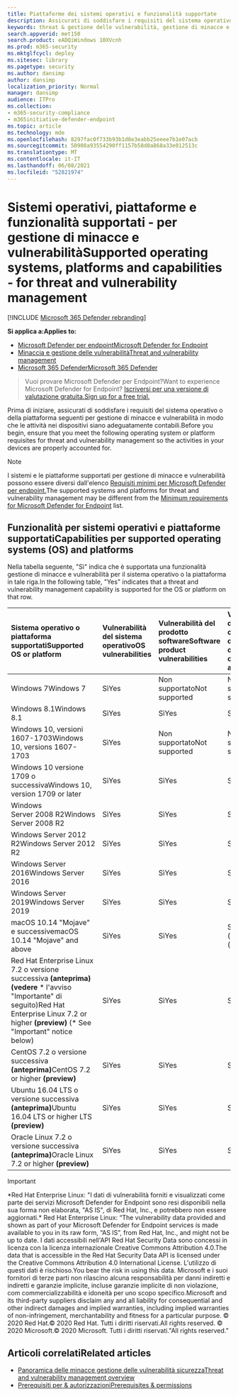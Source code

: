 ```yaml
---
title: Piattaforme dei sistemi operativi e funzionalità supportate
description: Assicurati di soddisfare i requisiti del sistema operativo o della piattaforma per gestione di minacce e vulnerabilità, in modo che le attività in tutti i dispositivi siano adeguatamente contabili.
keywords: threat & gestione delle vulnerabilità, gestione di minacce e vulnerabilità, sistema operativo, requisiti della piattaforma, prerequisiti, Microsoft Defender for Endpoint-tvm supported os, Microsoft Defender for Endpoint-tvm, supported operating systems, supported platforms, linux support, mac support
search.appverid: met150
search.product: eADQiWindows 10XVcnh
ms.prod: m365-security
ms.mktglfcycl: deploy
ms.sitesec: library
ms.pagetype: security
ms.author: dansimp
author: dansimp
localization_priority: Normal
manager: dansimp
audience: ITPro
ms.collection:
- m365-security-compliance
- m365initiative-defender-endpoint
ms.topic: article
ms.technology: mde
ms.openlocfilehash: 8297fac0f733b93b1d8e3eabb25eeee7b1e07acb
ms.sourcegitcommit: 50908a93554290ff1157b58d0a868a33e012513c
ms.translationtype: MT
ms.contentlocale: it-IT
ms.lasthandoff: 06/08/2021
ms.locfileid: "52821974"
---
```

# <a name="supported-operating-systems-platforms-and-capabilities---for-threat-and-vulnerability-management"></a><span data-ttu-id="288f8-104">Sistemi operativi, piattaforme e funzionalità supportati - per gestione di minacce e vulnerabilità</span><span class="sxs-lookup"><span data-stu-id="288f8-104">Supported operating systems, platforms and capabilities - for threat and vulnerability management</span></span>

[!INCLUDE [Microsoft 365 Defender rebranding](../../includes/microsoft-defender.md)]

<span data-ttu-id="288f8-105">**Si applica a:**</span><span class="sxs-lookup"><span data-stu-id="288f8-105">**Applies to:**</span></span>

- [<span data-ttu-id="288f8-106">Microsoft Defender per endpoint</span><span class="sxs-lookup"><span data-stu-id="288f8-106">Microsoft Defender for Endpoint</span></span>](https://go.microsoft.com/fwlink/?linkid=2154037)
- [<span data-ttu-id="288f8-107">Minaccia e gestione delle vulnerabilità</span><span class="sxs-lookup"><span data-stu-id="288f8-107">Threat and vulnerability management</span></span>](next-gen-threat-and-vuln-mgt.md)
- [<span data-ttu-id="288f8-108">Microsoft 365 Defender</span><span class="sxs-lookup"><span data-stu-id="288f8-108">Microsoft 365 Defender</span></span>](https://go.microsoft.com/fwlink/?linkid=2118804)

><span data-ttu-id="288f8-109">Vuoi provare Microsoft Defender per Endpoint?</span><span class="sxs-lookup"><span data-stu-id="288f8-109">Want to experience Microsoft Defender for Endpoint?</span></span> [<span data-ttu-id="288f8-110">Iscriversi per una versione di valutazione gratuita.</span><span class="sxs-lookup"><span data-stu-id="288f8-110">Sign up for a free trial.</span></span>](https://www.microsoft.com/microsoft-365/windows/microsoft-defender-atp?ocid=docs-wdatp-portaloverview-abovefoldlink)

<span data-ttu-id="288f8-111">Prima di iniziare, assicurati di soddisfare i requisiti del sistema operativo o della piattaforma seguenti per gestione di minacce e vulnerabilità in modo che le attività nei dispositivi siano adeguatamente contabili.</span><span class="sxs-lookup"><span data-stu-id="288f8-111">Before you begin, ensure that you meet the following operating system or platform requisites for threat and vulnerability management so the activities in your devices are properly accounted for.</span></span>

>[!NOTE]
><span data-ttu-id="288f8-112">I sistemi e le piattaforme supportati per gestione di minacce e vulnerabilità possono essere diversi dall'elenco [Requisiti minimi per Microsoft Defender per endpoint.](minimum-requirements.md)</span><span class="sxs-lookup"><span data-stu-id="288f8-112">The supported systems and platforms for threat and vulnerability management may be different from the [Minimum requirements for Microsoft Defender for Endpoint](minimum-requirements.md) list.</span></span>

## <a name="capabilities-per-supported-operating-systems-os-and-platforms"></a><span data-ttu-id="288f8-113">Funzionalità per sistemi operativi e piattaforme supportati</span><span class="sxs-lookup"><span data-stu-id="288f8-113">Capabilities per supported operating systems (OS) and platforms</span></span>

<span data-ttu-id="288f8-114">Nella tabella seguente, "Sì" indica che è supportata una funzionalità gestione di minacce e vulnerabilità per il sistema operativo o la piattaforma in tale riga.</span><span class="sxs-lookup"><span data-stu-id="288f8-114">In the following table, "Yes" indicates that a threat and vulnerability management capability is supported for the OS or platform on that row.</span></span>

<span data-ttu-id="288f8-115">Sistema operativo o piattaforma supportati</span><span class="sxs-lookup"><span data-stu-id="288f8-115">Supported OS or platform</span></span> | <span data-ttu-id="288f8-116">Vulnerabilità del sistema operativo</span><span class="sxs-lookup"><span data-stu-id="288f8-116">OS vulnerabilities</span></span> | <span data-ttu-id="288f8-117">Vulnerabilità del prodotto software</span><span class="sxs-lookup"><span data-stu-id="288f8-117">Software product vulnerabilities</span></span> | <span data-ttu-id="288f8-118">Valutazione della configurazione del sistema operativo</span><span class="sxs-lookup"><span data-stu-id="288f8-118">OS configuration assessment</span></span> | <span data-ttu-id="288f8-119">Valutazione della configurazione dei controlli di sicurezza</span><span class="sxs-lookup"><span data-stu-id="288f8-119">Security controls configuration assessment</span></span> | <span data-ttu-id="288f8-120">Valutazione della configurazione del prodotto software</span><span class="sxs-lookup"><span data-stu-id="288f8-120">Software product configuration assessment</span></span>
:---|:---|:---|:---|:---|:---
<span data-ttu-id="288f8-121">Windows 7</span><span class="sxs-lookup"><span data-stu-id="288f8-121">Windows 7</span></span> | <span data-ttu-id="288f8-122">Sì</span><span class="sxs-lookup"><span data-stu-id="288f8-122">Yes</span></span> | <span data-ttu-id="288f8-123">Non supportato</span><span class="sxs-lookup"><span data-stu-id="288f8-123">Not supported</span></span> | <span data-ttu-id="288f8-124">Non supportato</span><span class="sxs-lookup"><span data-stu-id="288f8-124">Not supported</span></span> | <span data-ttu-id="288f8-125">Non supportato</span><span class="sxs-lookup"><span data-stu-id="288f8-125">Not supported</span></span> | <span data-ttu-id="288f8-126">Non supportato</span><span class="sxs-lookup"><span data-stu-id="288f8-126">Not supported</span></span>
<span data-ttu-id="288f8-127">Windows 8.1</span><span class="sxs-lookup"><span data-stu-id="288f8-127">Windows 8.1</span></span> | <span data-ttu-id="288f8-128">Sì</span><span class="sxs-lookup"><span data-stu-id="288f8-128">Yes</span></span> | <span data-ttu-id="288f8-129">Sì</span><span class="sxs-lookup"><span data-stu-id="288f8-129">Yes</span></span> | <span data-ttu-id="288f8-130">Sì</span><span class="sxs-lookup"><span data-stu-id="288f8-130">Yes</span></span> | <span data-ttu-id="288f8-131">Sì</span><span class="sxs-lookup"><span data-stu-id="288f8-131">Yes</span></span>| <span data-ttu-id="288f8-132">Sì</span><span class="sxs-lookup"><span data-stu-id="288f8-132">Yes</span></span>
<span data-ttu-id="288f8-133">Windows 10, versioni 1607-1703</span><span class="sxs-lookup"><span data-stu-id="288f8-133">Windows 10, versions 1607-1703</span></span> | <span data-ttu-id="288f8-134">Sì</span><span class="sxs-lookup"><span data-stu-id="288f8-134">Yes</span></span>  | <span data-ttu-id="288f8-135">Non supportato</span><span class="sxs-lookup"><span data-stu-id="288f8-135">Not supported</span></span> | <span data-ttu-id="288f8-136">Non supportato</span><span class="sxs-lookup"><span data-stu-id="288f8-136">Not supported</span></span> | <span data-ttu-id="288f8-137">Non supportato</span><span class="sxs-lookup"><span data-stu-id="288f8-137">Not supported</span></span> | <span data-ttu-id="288f8-138">Non supportato</span><span class="sxs-lookup"><span data-stu-id="288f8-138">Not supported</span></span>
<span data-ttu-id="288f8-139">Windows 10 versione 1709 o successiva</span><span class="sxs-lookup"><span data-stu-id="288f8-139">Windows 10, version 1709 or later</span></span> | <span data-ttu-id="288f8-140">Sì</span><span class="sxs-lookup"><span data-stu-id="288f8-140">Yes</span></span> | <span data-ttu-id="288f8-141">Sì</span><span class="sxs-lookup"><span data-stu-id="288f8-141">Yes</span></span> | <span data-ttu-id="288f8-142">Sì</span><span class="sxs-lookup"><span data-stu-id="288f8-142">Yes</span></span> | <span data-ttu-id="288f8-143">Sì</span><span class="sxs-lookup"><span data-stu-id="288f8-143">Yes</span></span> | <span data-ttu-id="288f8-144">Sì</span><span class="sxs-lookup"><span data-stu-id="288f8-144">Yes</span></span>
<span data-ttu-id="288f8-145">Windows Server 2008 R2</span><span class="sxs-lookup"><span data-stu-id="288f8-145">Windows Server 2008 R2</span></span> | <span data-ttu-id="288f8-146">Sì</span><span class="sxs-lookup"><span data-stu-id="288f8-146">Yes</span></span> | <span data-ttu-id="288f8-147">Sì</span><span class="sxs-lookup"><span data-stu-id="288f8-147">Yes</span></span> | <span data-ttu-id="288f8-148">Sì</span><span class="sxs-lookup"><span data-stu-id="288f8-148">Yes</span></span> | <span data-ttu-id="288f8-149">Sì</span><span class="sxs-lookup"><span data-stu-id="288f8-149">Yes</span></span> | <span data-ttu-id="288f8-150">Sì</span><span class="sxs-lookup"><span data-stu-id="288f8-150">Yes</span></span>
<span data-ttu-id="288f8-151">Windows Server 2012 R2</span><span class="sxs-lookup"><span data-stu-id="288f8-151">Windows Server 2012 R2</span></span> | <span data-ttu-id="288f8-152">Sì</span><span class="sxs-lookup"><span data-stu-id="288f8-152">Yes</span></span> | <span data-ttu-id="288f8-153">Sì</span><span class="sxs-lookup"><span data-stu-id="288f8-153">Yes</span></span> | <span data-ttu-id="288f8-154">Sì</span><span class="sxs-lookup"><span data-stu-id="288f8-154">Yes</span></span> | <span data-ttu-id="288f8-155">Sì</span><span class="sxs-lookup"><span data-stu-id="288f8-155">Yes</span></span> | <span data-ttu-id="288f8-156">Sì</span><span class="sxs-lookup"><span data-stu-id="288f8-156">Yes</span></span>
<span data-ttu-id="288f8-157">Windows Server 2016</span><span class="sxs-lookup"><span data-stu-id="288f8-157">Windows Server 2016</span></span> | <span data-ttu-id="288f8-158">Sì</span><span class="sxs-lookup"><span data-stu-id="288f8-158">Yes</span></span> | <span data-ttu-id="288f8-159">Sì</span><span class="sxs-lookup"><span data-stu-id="288f8-159">Yes</span></span> | <span data-ttu-id="288f8-160">Sì</span><span class="sxs-lookup"><span data-stu-id="288f8-160">Yes</span></span> | <span data-ttu-id="288f8-161">Sì</span><span class="sxs-lookup"><span data-stu-id="288f8-161">Yes</span></span> | <span data-ttu-id="288f8-162">Sì</span><span class="sxs-lookup"><span data-stu-id="288f8-162">Yes</span></span>
<span data-ttu-id="288f8-163">Windows Server 2019</span><span class="sxs-lookup"><span data-stu-id="288f8-163">Windows Server 2019</span></span> | <span data-ttu-id="288f8-164">Sì</span><span class="sxs-lookup"><span data-stu-id="288f8-164">Yes</span></span> | <span data-ttu-id="288f8-165">Sì</span><span class="sxs-lookup"><span data-stu-id="288f8-165">Yes</span></span> | <span data-ttu-id="288f8-166">Sì</span><span class="sxs-lookup"><span data-stu-id="288f8-166">Yes</span></span> | <span data-ttu-id="288f8-167">Sì</span><span class="sxs-lookup"><span data-stu-id="288f8-167">Yes</span></span> | <span data-ttu-id="288f8-168">Sì</span><span class="sxs-lookup"><span data-stu-id="288f8-168">Yes</span></span>
<span data-ttu-id="288f8-169">macOS 10.14 "Mojave" e successive</span><span class="sxs-lookup"><span data-stu-id="288f8-169">macOS 10.14 "Mojave" and above</span></span> | <span data-ttu-id="288f8-170">Sì</span><span class="sxs-lookup"><span data-stu-id="288f8-170">Yes</span></span> | <span data-ttu-id="288f8-171">Sì</span><span class="sxs-lookup"><span data-stu-id="288f8-171">Yes</span></span> | <span data-ttu-id="288f8-172">Sì (anteprima)</span><span class="sxs-lookup"><span data-stu-id="288f8-172">Yes (preview)</span></span> | <span data-ttu-id="288f8-173">Sì (anteprima)</span><span class="sxs-lookup"><span data-stu-id="288f8-173">Yes (preview)</span></span> | <span data-ttu-id="288f8-174">Sì (anteprima)</span><span class="sxs-lookup"><span data-stu-id="288f8-174">Yes (preview)</span></span>
<span data-ttu-id="288f8-175">Red Hat Enterprise Linux 7.2 o versione successiva **(anteprima) (vedere** \* l'avviso "Importante" di seguito)</span><span class="sxs-lookup"><span data-stu-id="288f8-175">Red Hat Enterprise Linux 7.2 or higher **(preview)** (\* See "Important" notice below)</span></span> | <span data-ttu-id="288f8-176">Sì</span><span class="sxs-lookup"><span data-stu-id="288f8-176">Yes</span></span> | <span data-ttu-id="288f8-177">Sì</span><span class="sxs-lookup"><span data-stu-id="288f8-177">Yes</span></span> | <span data-ttu-id="288f8-178">Sì</span><span class="sxs-lookup"><span data-stu-id="288f8-178">Yes</span></span> | <span data-ttu-id="288f8-179">Sì</span><span class="sxs-lookup"><span data-stu-id="288f8-179">Yes</span></span> | <span data-ttu-id="288f8-180">Sì</span><span class="sxs-lookup"><span data-stu-id="288f8-180">Yes</span></span>
<span data-ttu-id="288f8-181">CentOS 7.2 o versione successiva **(anteprima)**</span><span class="sxs-lookup"><span data-stu-id="288f8-181">CentOS 7.2 or higher **(preview)**</span></span> | <span data-ttu-id="288f8-182">Sì</span><span class="sxs-lookup"><span data-stu-id="288f8-182">Yes</span></span> | <span data-ttu-id="288f8-183">Sì</span><span class="sxs-lookup"><span data-stu-id="288f8-183">Yes</span></span> | <span data-ttu-id="288f8-184">Sì</span><span class="sxs-lookup"><span data-stu-id="288f8-184">Yes</span></span> | <span data-ttu-id="288f8-185">Sì</span><span class="sxs-lookup"><span data-stu-id="288f8-185">Yes</span></span> | <span data-ttu-id="288f8-186">Sì</span><span class="sxs-lookup"><span data-stu-id="288f8-186">Yes</span></span>
<span data-ttu-id="288f8-187">Ubuntu 16.04 LTS o versione successiva **(anteprima)**</span><span class="sxs-lookup"><span data-stu-id="288f8-187">Ubuntu 16.04 LTS or higher LTS **(preview)**</span></span> | <span data-ttu-id="288f8-188">Sì</span><span class="sxs-lookup"><span data-stu-id="288f8-188">Yes</span></span> | <span data-ttu-id="288f8-189">Sì</span><span class="sxs-lookup"><span data-stu-id="288f8-189">Yes</span></span> | <span data-ttu-id="288f8-190">Sì</span><span class="sxs-lookup"><span data-stu-id="288f8-190">Yes</span></span> | <span data-ttu-id="288f8-191">Sì</span><span class="sxs-lookup"><span data-stu-id="288f8-191">Yes</span></span> | <span data-ttu-id="288f8-192">Sì</span><span class="sxs-lookup"><span data-stu-id="288f8-192">Yes</span></span>
<span data-ttu-id="288f8-193">Oracle Linux 7.2 o versione successiva **(anteprima)**</span><span class="sxs-lookup"><span data-stu-id="288f8-193">Oracle Linux 7.2 or higher **(preview)**</span></span> | <span data-ttu-id="288f8-194">Sì</span><span class="sxs-lookup"><span data-stu-id="288f8-194">Yes</span></span> | <span data-ttu-id="288f8-195">Sì</span><span class="sxs-lookup"><span data-stu-id="288f8-195">Yes</span></span> | <span data-ttu-id="288f8-196">Sì</span><span class="sxs-lookup"><span data-stu-id="288f8-196">Yes</span></span> | <span data-ttu-id="288f8-197">Sì</span><span class="sxs-lookup"><span data-stu-id="288f8-197">Yes</span></span> | <span data-ttu-id="288f8-198">Sì</span><span class="sxs-lookup"><span data-stu-id="288f8-198">Yes</span></span>

>[!IMPORTANT]
> <span data-ttu-id="288f8-199">\*Red Hat Enterprise Linux: "I dati di vulnerabilità forniti e visualizzati come parte dei servizi Microsoft Defender for Endpoint sono resi disponibili nella sua forma non elaborata, "AS IS", di Red Hat, Inc., e potrebbero non essere aggiornati.</span><span class="sxs-lookup"><span data-stu-id="288f8-199">\* Red Hat Enterprise Linux: “The vulnerability data provided and shown as part of your Microsoft Defender for Endpoint services is made available to you in its raw form, “AS IS”, from Red Hat, Inc., and might not be up to date.</span></span> <span data-ttu-id="288f8-200">I dati accessibili nell'API Red Hat Security Data sono concessi in licenza con la licenza internazionale Creative Commons Attribution 4.0.</span><span class="sxs-lookup"><span data-stu-id="288f8-200">The data that is accessible in the Red Hat Security Data API is licensed under the Creative Commons Attribution 4.0 International License.</span></span> <span data-ttu-id="288f8-201">L'utilizzo di questi dati è rischioso.</span><span class="sxs-lookup"><span data-stu-id="288f8-201">You bear the risk in using this data.</span></span> <span data-ttu-id="288f8-202">Microsoft e i suoi fornitori di terze parti non rilascino alcuna responsabilità per danni indiretti e indiretti e garanzie implicite, incluse garanzie implicite di non violazione, com commercializzabilità e idoneità per uno scopo specifico.</span><span class="sxs-lookup"><span data-stu-id="288f8-202">Microsoft and its third-party suppliers disclaim any and all liability for consequential and other indirect damages and implied warranties, including implied warranties of non-infringement, merchantability and fitness for a particular purpose.</span></span> <span data-ttu-id="288f8-203">© 2020 Red Hat.</span><span class="sxs-lookup"><span data-stu-id="288f8-203">© 2020 Red Hat.</span></span> <span data-ttu-id="288f8-204">Tutti i diritti riservati.</span><span class="sxs-lookup"><span data-stu-id="288f8-204">All rights reserved.</span></span> <span data-ttu-id="288f8-205">© 2020 Microsoft.</span><span class="sxs-lookup"><span data-stu-id="288f8-205">© 2020 Microsoft.</span></span> <span data-ttu-id="288f8-206">Tutti i diritti riservati."</span><span class="sxs-lookup"><span data-stu-id="288f8-206">All rights reserved.”</span></span>

## <a name="related-articles"></a><span data-ttu-id="288f8-207">Articoli correlati</span><span class="sxs-lookup"><span data-stu-id="288f8-207">Related articles</span></span>

- [<span data-ttu-id="288f8-208">Panoramica delle minacce gestione delle vulnerabilità sicurezza</span><span class="sxs-lookup"><span data-stu-id="288f8-208">Threat and vulnerability management overview</span></span>](next-gen-threat-and-vuln-mgt.md)
- [<span data-ttu-id="288f8-209">Prerequisiti per & autorizzazioni</span><span class="sxs-lookup"><span data-stu-id="288f8-209">Prerequisites & permissions</span></span>](tvm-prerequisites.md)
